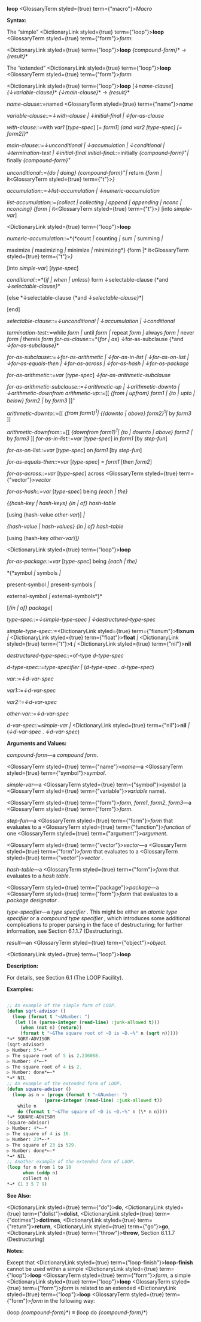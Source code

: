 **loop** <GlossaryTerm styled={true} term={"macro"}><i>Macro</i></GlossaryTerm> 



**Syntax:** 



The “simple” <DictionaryLink styled={true} term={"loop"}><b>loop</b></DictionaryLink> <GlossaryTerm styled={true} term={"form"}><i>form</i></GlossaryTerm>: 



<DictionaryLink styled={true} term={"loop"}><b>loop</b></DictionaryLink> *\{compound-form\}*\* *→ \{result\}*\* 



The “extended” <DictionaryLink styled={true} term={"loop"}><b>loop</b></DictionaryLink> <GlossaryTerm styled={true} term={"form"}><i>form</i></GlossaryTerm>: 



<DictionaryLink styled={true} term={"loop"}><b>loop</b></DictionaryLink> [*↓name-clause*] *\{↓variable-clause\}*\* *\{↓main-clause\}*\* *→ \{result\}*\* 



*name-clause::*=named <GlossaryTerm styled={true} term={"name"}><i>name</i></GlossaryTerm> 



*variable-clause::*=*↓with-clause | ↓initial-final | ↓for-as-clause* 



*with-clause::*=with *var1* [*type-spec*] [= *form1*] *\{*and *var2* [*type-spec*] [= *form2*]*\}*\* 



*main-clause::*=*↓unconditional | ↓accumulation | ↓conditional | ↓termination-test | ↓initial-final initial-final::*=initially *\{compound-form\}*<sup>+</sup>*|* finally *\{compound-form\}*<sup>+</sup> 



*unconditional::*=*\{*do *|* doing*\} \{compound-form\}*<sup>+</sup>*|* return *\{form |* it<GlossaryTerm styled={true} term={"t"}><i>\}</i></GlossaryTerm> 



*accumulation::*=*↓list-accumulation | ↓numeric-accumulation* 



*list-accumulation::*=*\{*collect *|* collecting *|* append *|* appending *|* nconc *|* nconcing*\} \{form |* it<GlossaryTerm styled={true} term={"t"}><i>\}</i></GlossaryTerm> [into *simple-var*] 







 



 



<DictionaryLink styled={true} term={"loop"}><b>loop</b></DictionaryLink> 



*numeric-accumulation::*=*\{*count *|* counting *|* sum *|* summing *|* 



maximize *|* maximizing *|* minimize *|* minimizing*\} \{form |* it<GlossaryTerm styled={true} term={"t"}><i>\}</i></GlossaryTerm> 



[into *simple-var*] [*type-spec*] 



*conditional::*=*\{*if *|* when *|* unless*\} form ↓selectable-clause \{*and *↓selectable-clause\}*\* 



[else *↓selectable-clause \{*and *↓selectable-clause\}*\*] 



[end] 



*selectable-clause::*=*↓unconditional | ↓accumulation | ↓conditional* 



*termination-test::*=while *form |* until *form |* repeat *form |* always *form |* never *form |* thereis *form for-as-clause::*=*\{*for *|* as*\} ↓for-as-subclause \{*and *↓for-as-subclause\}*\* 



*for-as-subclause::*=*↓for-as-arithmetic | ↓for-as-in-list | ↓for-as-on-list | ↓for-as-equals-then | ↓for-as-across | ↓for-as-hash | ↓for-as-package* 



*for-as-arithmetic::*=*var* [*type-spec*] *↓for-as-arithmetic-subclause* 



*for-as-arithmetic-subclause::*=*↓arithmetic-up | ↓arithmetic-downto | ↓arithmetic-downfrom arithmetic-up::*=[[ *\{*from *|* upfrom*\} form1 | \{*to *|* upto *|* below*\} form2 |* by *form3* ]]<sup>+</sup> 



*arithmetic-downto::*=[[ *\{*from *form1\}*<sup>1</sup>*| \{\{*downto *|* above*\} form2\}*<sup>1</sup>*|* by *form3* ]] 



*arithmetic-downfrom::*=[[ *\{*downfrom *form1\}*<sup>1</sup>*| \{*to *|* downto *|* above*\} form2 |* by *form3* ]] *for-as-in-list::*=*var* [*type-spec*] in *form1* [by *step-fun*] 



*for-as-on-list::*=*var* [*type-spec*] on *form1* [by *step-fun*] 



*for-as-equals-then::*=*var* [*type-spec*] = *form1* [then *form2*] 



*for-as-across::*=*var* [*type-spec*] across <GlossaryTerm styled={true} term={"vector"}><i>vector</i></GlossaryTerm> 



*for-as-hash::*=*var* [*type-spec*] being *\{*each *|* the*\}* 



*\{\{*hash-key *|* hash-keys*\} \{*in *|* of*\} hash-table* 



[using (hash-value *other-var*)] *|* 



*\{*hash-value *|* hash-values*\} \{*in *|* of*\} hash-table* 



[using (hash-key *other-var*)]*\}* 







 



 



<DictionaryLink styled={true} term={"loop"}><b>loop</b></DictionaryLink> 



*for-as-package::*=*var* [*type-spec*] being *\{*each *|* the*\}* 



*\{*symbol *|* symbols *|* 



present-symbol *|* present-symbols *|* 



external-symbol *|* external-symbols*\}* 



[*\{*in *|* of*\} package*] 



*type-spec::*=*↓simple-type-spec | ↓destructured-type-spec* 



*simple-type-spec::*=<DictionaryLink styled={true} term={"fixnum"}><b>fixnum</b></DictionaryLink> *|* <DictionaryLink styled={true} term={"float"}><b>float</b></DictionaryLink> *|* <DictionaryLink styled={true} term={"t"}><b>t</b></DictionaryLink> *|* <DictionaryLink styled={true} term={"nil"}><b>nil</b></DictionaryLink> 



*destructured-type-spec::*=of-type *d-type-spec* 



*d-type-spec::*=*type-specifier |* (*d-type-spec* . *d-type-spec*) 



*var::*=*↓d-var-spec* 



*var1::*=*↓d-var-spec* 



*var2::*=*↓d-var-spec* 



*other-var::*=*↓d-var-spec* 



*d-var-spec::*=*simple-var |* <DictionaryLink styled={true} term={"nil"}><b>nil</b></DictionaryLink> *|* (*↓d-var-spec* . *↓d-var-spec*) 



**Arguments and Values:** 



*compound-form*—a *compound form*. 



<GlossaryTerm styled={true} term={"name"}><i>name</i></GlossaryTerm>—a <GlossaryTerm styled={true} term={"symbol"}><i>symbol</i></GlossaryTerm>. 



*simple-var*—a <GlossaryTerm styled={true} term={"symbol"}><i>symbol</i></GlossaryTerm> (a <GlossaryTerm styled={true} term={"variable"}><i>variable</i></GlossaryTerm> name). 



<GlossaryTerm styled={true} term={"form"}><i>form</i></GlossaryTerm>, *form1*, *form2*, *form3*—a <GlossaryTerm styled={true} term={"form"}><i>form</i></GlossaryTerm>. 



*step-fun*—a <GlossaryTerm styled={true} term={"form"}><i>form</i></GlossaryTerm> that evaluates to a <GlossaryTerm styled={true} term={"function"}><i>function</i></GlossaryTerm> of one <GlossaryTerm styled={true} term={"argument"}><i>argument</i></GlossaryTerm>. 



<GlossaryTerm styled={true} term={"vector"}><i>vector</i></GlossaryTerm>—a <GlossaryTerm styled={true} term={"form"}><i>form</i></GlossaryTerm> that evaluates to a <GlossaryTerm styled={true} term={"vector"}><i>vector</i></GlossaryTerm> . 



*hash-table*—a <GlossaryTerm styled={true} term={"form"}><i>form</i></GlossaryTerm> that evaluates to a *hash table*. 



<GlossaryTerm styled={true} term={"package"}><i>package</i></GlossaryTerm>—a <GlossaryTerm styled={true} term={"form"}><i>form</i></GlossaryTerm> that evaluates to a *package designator* . 



*type-specifier*—a *type specifier* . This might be either an *atomic type specifier* or a *compound type specifier* , which introduces some additional complications to proper parsing in the face of destructuring; for further information, see Section 6.1.1.7 (Destructuring). 



*result*—an <GlossaryTerm styled={true} term={"object"}><i>object</i></GlossaryTerm>. 







 



 



<DictionaryLink styled={true} term={"loop"}><b>loop</b></DictionaryLink> 



**Description:** 



For details, see Section 6.1 (The LOOP Facility). 



**Examples:**
```lisp

;; An example of the simple form of LOOP. 
(defun sqrt-advisor () 
  (loop (format t "~&Number: ") 
   (let ((n (parse-integer (read-line) :junk-allowed t))) 
     (when (not n) (return)) 
     (format t "~&The square root of ~D is ~D.~%" n (sqrt n))))) 
*→* SQRT-ADVISOR 
(sqrt-advisor) 
▷ Number: 5*←-* 
▷ The square root of 5 is 2.236068. 
▷ Number: 4*←-* 
▷ The square root of 4 is 2. 
▷ Number: done*←-* 
*→* NIL 
;; An example of the extended form of LOOP. 
(defun square-advisor () 
  (loop as n = (progn (format t "~&Number: ") 
		      (parse-integer (read-line) :junk-allowed t)) 
	while n 
	do (format t "~&The square of ~D is ~D.~%" n (\* n n)))) 
*→* SQUARE-ADVISOR 
(square-advisor) 
▷ Number: 4*←-* 
▷ The square of 4 is 16. 
▷ Number: 23*←-* 
▷ The square of 23 is 529. 
▷ Number: done*←-* 
*→* NIL 
;; Another example of the extended form of LOOP. 
(loop for n from 1 to 10 
      when (oddp n) 
      collect n) 
*→* (1 3 5 7 9) 

```
**See Also:** 



<DictionaryLink styled={true} term={"do"}><b>do</b></DictionaryLink>, <DictionaryLink styled={true} term={"dolist"}><b>dolist</b></DictionaryLink>, <DictionaryLink styled={true} term={"dotimes"}><b>dotimes</b></DictionaryLink>, <DictionaryLink styled={true} term={"return"}><b>return</b></DictionaryLink>, <DictionaryLink styled={true} term={"go"}><b>go</b></DictionaryLink>, <DictionaryLink styled={true} term={"throw"}><b>throw</b></DictionaryLink>, Section 6.1.1.7 (Destructuring) 







 



 



**Notes:** 



Except that <DictionaryLink styled={true} term={"loop-finish"}><b>loop-finish</b></DictionaryLink> cannot be used within a simple <DictionaryLink styled={true} term={"loop"}><b>loop</b></DictionaryLink> <GlossaryTerm styled={true} term={"form"}><i>form</i></GlossaryTerm>, a simple <DictionaryLink styled={true} term={"loop"}><b>loop</b></DictionaryLink> <GlossaryTerm styled={true} term={"form"}><i>form</i></GlossaryTerm> is related to an extended <DictionaryLink styled={true} term={"loop"}><b>loop</b></DictionaryLink> <GlossaryTerm styled={true} term={"form"}><i>form</i></GlossaryTerm> in the following way: 



(loop *\{compound-form\}*\*) *≡* (loop do *\{compound-form\}*\*) 



